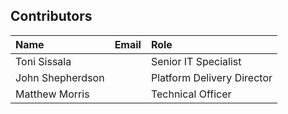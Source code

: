 ## Contributors

Name             | Email                                    | Role
:---             | :---                                     | :---
Toni Sissala     | <toni DOT sissala AT tuni DOT fi>        | Senior IT Specialist
John Shepherdson | <john DOT shepherdson AT cessda DOT eu>  | Platform Delivery Director
Matthew Morris   | <matthew DOT morris AT cessda DOT eu>    | Technical Officer

